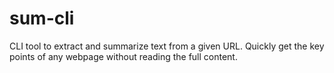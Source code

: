 # sum-cli
CLI tool to extract and summarize text from a given URL. Quickly get the key points of any webpage without reading the full content.
